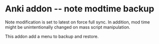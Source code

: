 # Anki addon -- note modtime backup

Note modification is set to latest on force full sync. In addition, mod time might be unintentionally changed on mass script manipulation.

This addon add a menu to backup and restore.
